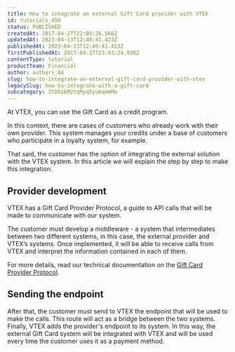 ```yaml
---
title: How to integrate an external Gift Card provider with VTEX
id: tutorials_450
status: PUBLISHED
createdAt: 2017-04-27T22:05:26.566Z
updatedAt: 2023-04-13T12:40:41.423Z
publishedAt: 2023-04-13T12:40:41.423Z
firstPublishedAt: 2017-04-27T23:03:24.938Z
contentType: tutorial
productTeam: Financial
author: authors_84
slug: how-to-integrate-an-external-gift-card-provider-with-vtex
legacySlug: how-to-integrate-with-a-gift-card
subcategory: 3tDGibM2tqMyqIyukqmmMw
---
```


At VTEX, you can use the Gift Card as a credit program.

In this context, there are cases of customers who already work with their own provider. This system manages your credits under a base of customers who participate in a loyalty system, for example.

That said, the customer has the option of integrating the external solution with the VTEX system. In this article we will explain the step by step to make this integration.

## Provider development
VTEX has a Gift Card Provider Protocol, a guide to API calls that will be made to communicate with our system.

The customer must develop a middleware - a system that intermediates between two different systems, in this case, the external provider and VTEX’s systems.
Once implemented, it will be able to receive calls from VTEX and interpret the information contained in each of them.

For more details, read our technical documentation on the [Gift Card Provider Protocol](https://developers.vtex.com/docs/guides/giftcard-provider-protocol-overview). 

## Sending the endpoint
After that, the customer must send to VTEX the endpoint that will be used to make the calls. This route will act as a bridge between the two systems.
Finally, VTEX adds the provider's endpoint to its system. In this way, the external Gift Card system will be integrated with VTEX and will be used every time the customer uses it as a payment method.
